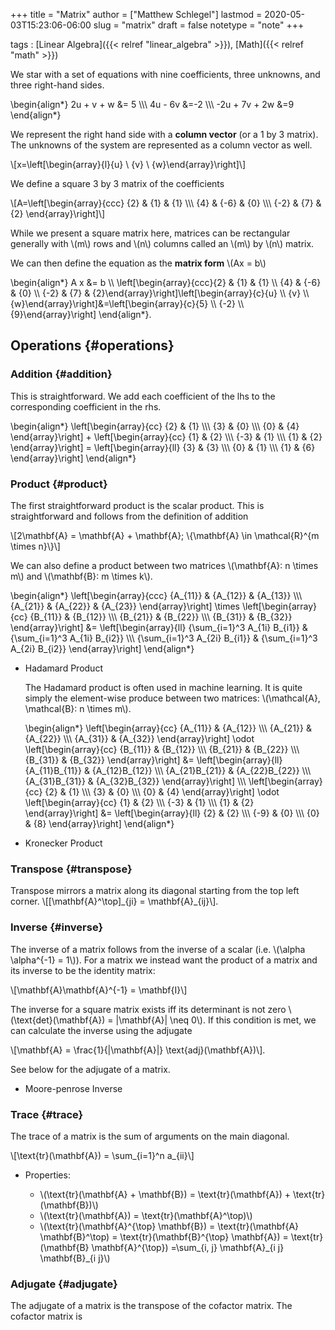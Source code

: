 +++
title = "Matrix"
author = ["Matthew Schlegel"]
lastmod = 2020-05-03T15:23:06-06:00
slug = "matrix"
draft = false
notetype = "note"
+++

tags
: [Linear Algebra]({{< relref "linear_algebra" >}}), [Math]({{< relref "math" >}})

We star with a set of equations with nine coefficients, three unknowns, and three right-hand sides.

\begin{align\*}
   2u + v + w &= 5 \\\\\\
   4u - 6v &=-2 \\\\\\
   -2u + 7v + 2w &=9
\end{align\*}

We represent the right hand side with a **column vector** (or a 1 by 3 matrix). The unknowns of the system are represented as a column vector as well.

\\[x=\left[\begin{array}{l}{u} \\ {v} \\ {w}\end{array}\right]\\]

We define a square 3 by 3 matrix of the coefficients

\\[A=\left[\begin{array}{ccc}
    {2} & {1} & {1} \\\\\\
    {4} & {-6} & {0} \\\\\\
    {-2} & {7} & {2}
\end{array}\right]\\]

While we present a square matrix here, matrices can be rectangular generally with \\(m\\) rows and \\(n\\) columns called an \\(m\\) by \\(n\\) matrix.

We can then define the equation as the **matrix form** \\(Ax = b\\)

\begin{align\*}
A x &= b \\\\ \left[\begin{array}{ccc}{2} & {1} & {1} \\\\ {4} & {-6} & {0} \\\\ {-2} & {7} & {2}\end{array}\right]\left[\begin{array}{c}{u} \\\\ {v} \\\\ {w}\end{array}\right]&=\left[\begin{array}{c}{5} \\\\ {-2} \\\\ {9}\end{array}\right]
\end{align\*}.


## Operations {#operations}


### Addition {#addition}

This is straightforward. We add each coefficient of the lhs to the corresponding coefficient in the rhs.

 \begin{align\*}
\left[\begin{array}{cc}
    {2} & {1} \\\\\\
    {3} & {0} \\\\\\
    {0} & {4}
 \end{array}\right] +
 \left[\begin{array}{cc}
     {1} & {2} \\\\\\
     {-3} & {1} \\\\\\
     {1} & {2}
  \end{array}\right]
   = \left[\begin{array}{ll}
     {3} & {3} \\\\\\
     {0} & {1} \\\\\\
     {1} & {6}
  \end{array}\right]
 \end{align\*}


### Product {#product}

The first straightforward product is the scalar product. This is straightforward and follows from the definition of addition

\\[2\mathbf{A} = \mathbf{A} + \mathbf{A}; \\{\mathbf{A} \in \mathcal{R}^{m \times n}\\}\\]

We can also define a product between two matrices \\(\mathbf{A}: n \times m\\) and \\(\mathbf{B}: m \times k\\).

\begin{align\*}
\left[\begin{array}{ccc}
  {A\_{11}} & {A\_{12}} & {A\_{13}} \\\\\\
  {A\_{21}} & {A\_{22}} & {A\_{23}}
\end{array}\right]
\times \left[\begin{array}{cc}
  {B\_{11}} & {B\_{12}} \\\\\\
  {B\_{21}} & {B\_{22}} \\\\\\
  {B\_{31}} & {B\_{32}}
\end{array}\right]
&= \left[\begin{array}{ll}
  {\sum\_{i=1}^3 A\_{1i} B\_{i1}} & {\sum\_{i=1}^3 A\_{1i} B\_{i2}} \\\\\\
  {\sum\_{i=1}^3 A\_{2i} B\_{i1}} & {\sum\_{i=1}^3 A\_{2i} B\_{i2}}
\end{array}\right]
\end{align\*}

<!--list-separator-->

-  Hadamard Product

    The Hadamard product is often used in machine learning. It is quite simply the element-wise produce between two matrices: \\(\mathcal{A}, \mathcal{B}: n \times m\\).

    \begin{align\*}
    \left[\begin{array}{cc}
      {A\_{11}} & {A\_{12}} \\\\\\
      {A\_{21}} & {A\_{22}} \\\\\\
      {A\_{31}} & {A\_{32}}
    \end{array}\right]
    \odot \left[\begin{array}{cc}
      {B\_{11}} & {B\_{12}} \\\\\\
      {B\_{21}} & {B\_{22}} \\\\\\
      {B\_{31}} & {B\_{32}}
    \end{array}\right]
    &= \left[\begin{array}{ll}
      {A\_{11}B\_{11}} & {A\_{12}B\_{12}} \\\\\\
      {A\_{21}B\_{21}} & {A\_{22}B\_{22}} \\\\\\
      {A\_{31}B\_{31}} & {A\_{32}B\_{32}}
    \end{array}\right] \\\\\\
    \left[\begin{array}{cc}
      {2} & {1} \\\\\\
      {3} & {0} \\\\\\
      {0} & {4}
    \end{array}\right]
    \odot \left[\begin{array}{cc}
      {1} & {2} \\\\\\
      {-3} & {1} \\\\\\
      {1} & {2}
    \end{array}\right]
    &= \left[\begin{array}{ll}
      {2} & {2} \\\\\\
      {-9} & {0} \\\\\\
      {0} & {8}
    \end{array}\right]
    \end{align\*}

<!--list-separator-->

-  Kronecker Product


### Transpose {#transpose}

Transpose mirrors a matrix along its diagonal starting from the top left corner.
\\[[\mathbf{A}^\top]\_{ji} = \mathbf{A}\_{ij}\\].


### Inverse {#inverse}

The inverse of a matrix follows from the inverse of a scalar (i.e. \\(\alpha \alpha^{-1} = 1\\)). For a matrix we instead want the product of a matrix and its inverse to be the identity matrix:

\\[\mathbf{A}\mathbf{A}^{-1} = \mathbf{I}\\]

The inverse for a square matrix exists iff its determinant is not zero \\(\text{det}(\mathbf{A}) = |\mathbf{A}| \neq 0\\). If this condition is met, we can calculate the inverse using the adjugate

\\[\mathbf{A} = \frac{1}{|\mathbf{A}|} \text{adj}(\mathbf{A})\\].

See below for the adjugate of a matrix.

<!--list-separator-->

-  Moore-penrose Inverse


### Trace {#trace}

The trace of a matrix is the sum of arguments on the main diagonal.

\\[\text{tr}(\mathbf{A}) = \sum\_{i=1}^n a\_{ii}\\]

<!--list-separator-->

-  Properties:

    -   \\(\text{tr}(\mathbf{A} + \mathbf{B}) = \text{tr}(\mathbf{A}) + \text{tr}(\mathbf{B})\\)
    -   \\(\text{tr}(\mathbf{A}) = \text{tr}(\mathbf{A}^\top)\\)
    -   \\(\text{tr}(\mathbf{A}^{\top} \mathbf{B})
               = \text{tr}(\mathbf{A} \mathbf{B}^\top)
               = \text{tr}(\mathbf{B}^{\top} \mathbf{A})
               = \text{tr}(\mathbf{B} \mathbf{A}^{\top})
               =\sum\_{i, j} \mathbf{A}\_{i j} \mathbf{B}\_{i j}\\)


### Adjugate {#adjugate}

The adjugate of a matrix is the transpose of the cofactor matrix. The cofactor matrix is
